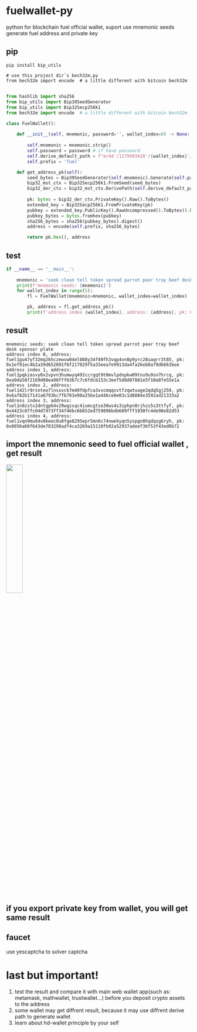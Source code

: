 # fuelwallet-py
python for blockchain fuel official wallet, suport use mnemonic seeds generate fuel address and private key

## pip
```
pip install bip_utils
```

```
# use this project dir`s bech32m.py
from bech32m import encode  # a little different with bitcoin bech32m 
```

## 
```python
from hashlib import sha256
from bip_utils import Bip39SeedGenerator
from bip_utils import Bip32Secp256k1
from bech32m import encode  # a little different with bitcoin bech32m 

class FuelWallet():
    
    def __init__(self, mnemonic, password='', wallet_index=0) -> None:
        
        self.mnemonic = mnemonic.strip()
        self.password = password # if have password
        self.derive_default_path = f"m/44'/1179993420'/{wallet_index}'/0/0"
        self.prefix = 'fuel'

    def get_address_pk(self):
        seed_bytes = Bip39SeedGenerator(self.mnemonic).Generate(self.password)
        bip32_mst_ctx = Bip32Secp256k1.FromSeed(seed_bytes)
        bip32_der_ctx = bip32_mst_ctx.DerivePath(self.derive_default_path)
        
        pk: bytes = bip32_der_ctx.PrivateKey().Raw().ToBytes()
        extended_key = Bip32Secp256k1.FromPrivateKey(pk)
        pubkey = extended_key.PublicKey().RawUncompressed().ToBytes().hex()[2:]
        pubkey_bytes = bytes.fromhex(pubkey)
        sha256_bytes = sha256(pubkey_bytes).digest()
        address = encode(self.prefix, sha256_bytes)

        return pk.hex(), address
```

## test
```python
if __name__ == '__main__':
   
    mnemonic = 'seek clean tell token spread parrot pear tray beef desk sponsor plate'
    print(f'mnemonic seeds: {mnemonic}')
    for wallet_index in range(5):
        fl = FuelWallet(mnemonic=mnemonic, wallet_index=wallet_index)

        pk, address = fl.get_address_pk()
        print(f'address index {wallet_index}, address: {address}, pk: 0x{pk}')
```
## result

```
mnemonic seeds: seek clean tell token spread parrot pear tray beef desk sponsor plate
address index 0, address: fuel1gu47yf32mq2khczewvw04el088y34f49fh3vqp4vn8p9yrc28uaqrr3t85, pk: 0x1ef91ec4b2a39d652091f6f217029f5a33eea7e9913da4fa26eb0a79d6663bee
address index 1, address: fuel1pqkzasvy0x2vpvn3humwyq492ccrgqt9t0mvlpdnpkw09tnu9u9sn7hrcq, pk: 0xa9da58f2169d88ea98fff6367c7c6fdcb153c3eef5d8d07881e5f10a8fe55e1a
address index 2, address: fuel142lr9rsntee7lnsxvck7m49fdpfca3vvcmqqvvtfzqwtuuge2qdq5gj259, pk: 0x6af82b17141a6793bc7fb703e98a256e1a446ce0e03c1d8884e3592ad21333a2
address index 3, address: fuel1n0zstx2dntgp64v29wgzsqc4jumcgtse30ws4s3zphpn8rjhzs5s3ttfyf, pk: 0x4423c07fc04d7d73ff34f46bc6b652ed759896bdb689fff1930fc4de98e82d53
address index 4, address: fuel1vqn9mu84v8keec0u8fge8295epr5mn6c74nwekyqn5yspgn8hqdqsg6ryh, pk: 0x0056a68f643de783298adf4ca3269a15110fb02a52937adeef36f53f43ed0b72
```

## import the mnemonic seed to fuel official wallet , get result

<img src="https://github.com/satisfywithmylife/fuel-wallet/assets/30144807/bbbd2a8b-8814-41a5-814c-bc0d4b843ab0" width="30%">

## if you export private key from wallet, you will get same result

## faucet
use yescaptcha to solver captcha

# last but important!
1. test the result and compare it with main web wallet app(such as: metamask, mathwallet, trustwallet...) before you deposit crypto assets to the address
2. some wallet may get diffrent result, because it may use diffrent derive path to generate wallet
3. learn about hd-wallet principle by your self
